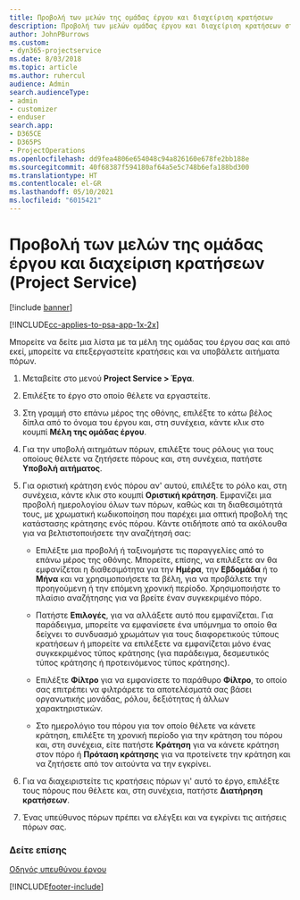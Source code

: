 ```yaml
---
title: Προβολή των μελών της ομάδας έργου και διαχείριση κρατήσεων
description: Προβολή των μελών ομάδας έργου και διαχείριση κρατήσεων στο Project Service
author: JohnPBurrows
ms.custom:
- dyn365-projectservice
ms.date: 8/03/2018
ms.topic: article
ms.author: ruhercul
audience: Admin
search.audienceType:
- admin
- customizer
- enduser
search.app:
- D365CE
- D365PS
- ProjectOperations
ms.openlocfilehash: dd9fea4806e654048c94a826160e678fe2bb188e
ms.sourcegitcommit: 40f68387f594180af64a5e5c748b6efa188bd300
ms.translationtype: HT
ms.contentlocale: el-GR
ms.lasthandoff: 05/10/2021
ms.locfileid: "6015421"
---
```

# <a name="view-project-team-members-and-manage-bookings-project-service"></a>Προβολή των μελών της ομάδας έργου και διαχείριση κρατήσεων (Project Service)

[!include [banner](../includes/psa-now-project-operations.md)]

[!INCLUDE[cc-applies-to-psa-app-1x-2x](../includes/cc-applies-to-psa-app-1x-2x.md)]

Μπορείτε να δείτε μια λίστα με τα μέλη της ομάδας του έργου σας και από εκεί, μπορείτε να επεξεργαστείτε κρατήσεις και να υποβάλετε αιτήματα πόρων.  
  
1.  Μεταβείτε στο μενού **Project Service > Έργα**.  
  
2.  Επιλέξτε το έργο στο οποίο θέλετε να εργαστείτε.  
  
3.  Στη γραμμή στο επάνω μέρος της οθόνης, επιλέξτε το κάτω βέλος δίπλα από το όνομα του έργου και, στη συνέχεια, κάντε κλικ στο κουμπί **Μέλη της ομάδας έργου**.  
  
4.  Για την υποβολή αιτημάτων πόρων, επιλέξτε τους ρόλους για τους οποίους θέλετε να ζητήσετε πόρους και, στη συνέχεια, πατήστε **Υποβολή αιτήματος**.  
  
5.  Για οριστική κράτηση ενός πόρου αν' αυτού, επιλέξτε το ρόλο και, στη συνέχεια, κάντε κλικ στο κουμπί **Οριστική κράτηση**. Εμφανίζει μια προβολή ημερολογίου όλων των πόρων, καθώς και τη διαθεσιμότητά τους, με χρωματική κωδικοποίηση που παρέχει μια οπτική προβολή της κατάστασης κράτησης ενός πόρου. Κάντε οτιδήποτε από τα ακόλουθα για να βελτιστοποιήσετε την αναζήτησή σας:  
  
    -   Επιλέξτε μια προβολή ή ταξινομήστε τις παραγγελίες από το επάνω μέρος της οθόνης. Μπορείτε, επίσης, να επιλέξετε αν θα εμφανίζεται η διαθεσιμότητα για την **Ημέρα**, την **Εβδομάδα** ή το **Μήνα** και να χρησιμοποιήσετε τα βέλη, για να προβάλετε την προηγούμενη ή την επόμενη χρονική περίοδο. Χρησιμοποιήστε το πλαίσιο αναζήτησης για να βρείτε έναν συγκεκριμένο πόρο.  
  
    -   Πατήστε **Επιλογές**, για να αλλάξετε αυτό που εμφανίζεται. Για παράδειγμα, μπορείτε να εμφανίσετε ένα υπόμνημα το οποίο θα δείχνει το συνδυασμό χρωμάτων για τους διαφορετικούς τύπους κρατήσεων ή μπορείτε να επιλέξετε να εμφανίζεται μόνο ένας συγκεκριμένος τύπος κράτησης (για παράδειγμα, δεσμευτικός τύπος κράτησης ή προτεινόμενος τύπος κράτησης).  
  
    -   Επιλέξτε **Φίλτρο** για να εμφανίσετε το παράθυρο **Φίλτρο**, το οποίο σας επιτρέπει να φιλτράρετε τα αποτελέσματά σας βάσει οργανωτικής μονάδας, ρόλου, δεξιότητας ή άλλων χαρακτηριστικών.  
  
    -   Στο ημερολόγιο του πόρου για τον οποίο θέλετε να κάνετε κράτηση, επιλέξτε τη χρονική περίοδο για την κράτηση του πόρου και, στη συνέχεια, είτε πατήστε **Κράτηση** για να κάνετε κράτηση στον πόρο ή **Πρόταση κράτησης** για να προτείνετε την κράτηση και να ζητήσετε από τον αιτούντα να την εγκρίνει.  
  
6.  Για να διαχειριστείτε τις κρατήσεις πόρων γι' αυτό το έργο, επιλέξτε τους πόρους που θέλετε και, στη συνέχεια, πατήστε **Διατήρηση κρατήσεων**.  
  
7.  Ένας υπεύθυνος πόρων πρέπει να ελέγξει και να εγκρίνει τις αιτήσεις πόρων σας.  
  
### <a name="see-also"></a>Δείτε επίσης  
 [Οδηγός υπευθύνου έργου](../psa/project-manager-guide.md)


[!INCLUDE[footer-include](../includes/footer-banner.md)]